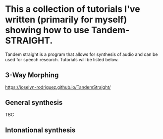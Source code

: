 # This a collection of tutorials I've written (primarily for myself) showing how to use Tandem-STRAIGHT. 

Tandem straight is a program that allows for synthesis of audio and can be used for speech research. Tutorials will be listed below. 


## 3-Way Morphing 

https://joselyn-rodriguez.github.io/TandemStraight/

## General synthesis 

TBC

## Intonational synthesis




